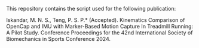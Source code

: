 This repository contains the script used for the following publication:

Iskandar, M. N. S., Teng, P. S. P.* (Accepted). Kinematics Comparison of OpenCap and IMU with Marker-Based Motion Capture In Treadmill Running: A Pilot Study. Conference Proceedings for the 42nd International Society of Biomechanics in Sports Conference 2024.
